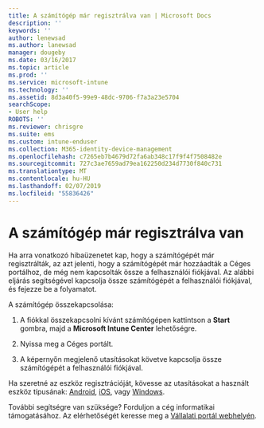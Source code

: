 ```yaml
---
title: A számítógép már regisztrálva van | Microsoft Docs
description: ''
keywords: ''
author: lenewsad
ms.author: lanewsad
manager: dougeby
ms.date: 03/16/2017
ms.topic: article
ms.prod: ''
ms.service: microsoft-intune
ms.technology: ''
ms.assetid: 8d3a40f5-99e9-48dc-9706-f7a3a23e5704
searchScope:
- User help
ROBOTS: ''
ms.reviewer: chrisgre
ms.suite: ems
ms.custom: intune-enduser
ms.collection: M365-identity-device-management
ms.openlocfilehash: c7265eb7b4679d72fa6ab348c17f9f4f7508482e
ms.sourcegitcommit: 727c3ae7659ad79ea162250d234d7730f840c731
ms.translationtype: MT
ms.contentlocale: hu-HU
ms.lasthandoff: 02/07/2019
ms.locfileid: "55836426"
---
```

# <a name="your-computer-is-already-enrolled"></a>A számítógép már regisztrálva van

Ha arra vonatkozó hibaüzenetet kap, hogy a számítógépét már regisztrálták, az azt jelenti, hogy a számítógépét már hozzáadták a Céges portálhoz, de még nem kapcsolták össze a felhasználói fiókjával. Az alábbi eljárás segítségével kapcsolja össze számítógépét a felhasználói fiókjával, és fejezze be a folyamatot.  

A számítógép összekapcsolása:

1.  A fiókkal összekapcsolni kívánt számítógépen kattintson a **Start** gombra, majd a **Microsoft Intune Center** lehetőségre.

2.  Nyissa meg a Céges portált.

3.  A képernyőn megjelenő utasításokat követve kapcsolja össze számítógépét a felhasználói fiókjával.

Ha szeretné az eszköz regisztrációját, kövesse az utasításokat a használt eszköz típusának: [Android](unenroll-your-device-from-intune-android.md), [iOS](unenroll-your-device-from-intune-ios.md), vagy [Windows](unenroll-your-device-from-intune-windows.md).

További segítségre van szüksége? Forduljon a cég informatikai támogatásához. Az elérhetőségét keresse meg a [Vállalati portál webhelyén](https://go.microsoft.com/fwlink/?linkid=2010980).
